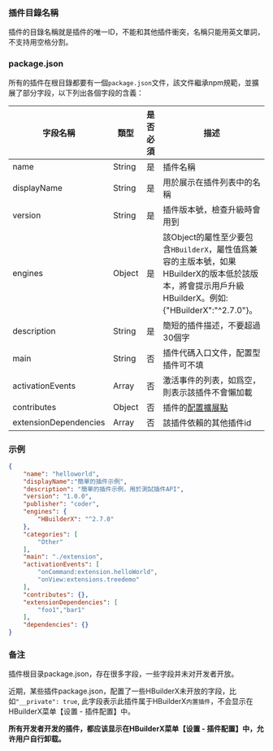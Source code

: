 ### 插件目錄名稱
插件的目錄名稱就是插件的唯一ID，不能和其他插件衝突，名稱只能用英文單詞，不支持用空格分割。

### package.json
所有的插件在根目錄都要有一個`package.json`文件，該文件繼承npm規範，並擴展了部分字段，以下列出各個字段的含義：

|字段名稱				|類型	|是否必須	|描述																																					|
|--						|--		|--			|--																																						|
|name					|String	|是			|插件名稱																																				|
|displayName			|String	|是			|用於展示在插件列表中的名稱																																|
|version				|String	|是			|插件版本號，檢查升級時會用到																															|
|engines				|Object	|是			|該Object的屬性至少要包含`HBuilderX`，屬性值爲兼容的主版本號，如果HBuilderX的版本低於該版本，將會提示用戶升級HBuilderX。例如:{"HBuilderX":"^2.7.0"}。	|
|description			|String	|是			|簡短的插件描述，不要超過30個字																															|
|main					|String	|否			|插件代碼入口文件，配置型插件可不填																														|
|activationEvents		|Array	|否			|激活事件的列表，如爲空，則表示該插件不會懶加載																											|
|contributes			|Object	|否			|插件的[配置擴展點](/ExtensionDocs/ContributionPoints/README.md)																						|
|extensionDependencies	|Array	|否			|該插件依賴的其他插件id																																	|


### 示例

``` json
{
    "name": "helloworld",
    "displayName":"簡單的插件示例",
    "description": "簡單的插件示例，用於測試插件API",
    "version": "1.0.0",
    "publisher": "coder",
    "engines": {
        "HBuilderX": "^2.7.0"
    },
    "categories": [
        "Other"
    ],
    "main": "./extension",
    "activationEvents": [
        "onCommand:extension.helloWorld",
        "onView:extensions.treedemo"
    ],
    "contributes": {},
    "extensionDependencies": [
        "foo1","bar1"
    ],
    "dependencies": {}
}

```

### 备注

插件根目录package.json，存在很多字段，一些字段并未对开发者开放。

近期，某些插件package.json，配置了一些HBuilderX未开放的字段，比如`"__private": true`, 此字段表示此插件属于HBuilderX`内置插件`，不会显示在HBuilderX菜单【设置 - 插件配置】中。

**所有开发者开发的插件，都应该显示在HBuilderX菜单【设置 - 插件配置】中，允许用户自行卸载。**